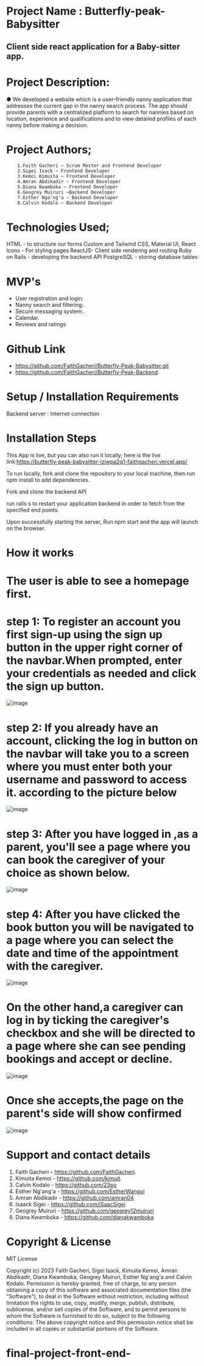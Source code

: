 # Project Name : Butterfly-peak-Babysitter

## Client side react application for a Baby-sitter app.

# Project Description:
● We developed a website which is a user-friendly nanny application that addresses the current gap in the nanny search process. The app should provide parents with a centralized platform to search for nannies based on location, experience and qualifications and to view detailed profiles of each nanny before making a decision.



# Project Authors;
        1.Faith Gacheri ~ Scrum Master and Frontend Developer
        2.Sigei Isack ~ Frontend Developer
        3.Kemoi Kimuita ~ Frontend Developer
        4.Amran Abdikadir ~ Frontend Developer
        5.Diana Kwamboka ~ Frontend Developer
        6.Geogrey Muiruri ~Backend Developer
        7.Esther Nga'ng'a ~ Backend Developer
        8.Calvin Kodalo ~ Backend Developer
                  
                  
                  
# Technologies Used;

HTML - to structure our forms
Custom and Tailwind CSS, Material UI, React Icons - For styling pages
ReactJS- Client side rendering and routing
Ruby on Rails - developing the backend API
PostgreSQL - storing database tables

# MVP's

- User registration and login:
- Nanny search and filtering:.
- Secure messaging system:.
- Calendar.
- Reviews and ratings
# Github Link

- https://github.com/FaithGacheri/Butterfly-Peak-Babysitter.git
- https://github.com/FaithGacheri/Butterfly-Peak-Backend

# Setup / Installation Requirements

Backend server :
Internet connection

# Installation Steps

This App is live, but you can also run it locally; here is the live link:https://butterfly-peak-babysitter-iziwpa2q1-faithgacheri.vercel.app/

To run locally, fork and clone the repository to your local machine, then run npm install to add dependencies.

Fork and clone the backend API

run rails s to restart your application backend in order to fetch from the specified end points.

Upon successfully starting the server, Run npm start and the app will launch on the browser.

# How it works

# The user is able to see a homepage first.

# step 1: To register an account you first sign-up using the sign up button in the upper right corner of the navbar.When prompted, enter your credentials as needed and click the sign up button.

![image](https://user-images.githubusercontent.com/108331034/213512272-5168609b-befa-4731-b9af-5e6a95675d9e.png)


# step 2: If you already have an account, clicking the log in button on the navbar will take you to a screen where you must enter both your username and password to access it. according to the picture below

![image](https://user-images.githubusercontent.com/108331034/213512855-c69eda07-d90a-4dba-86eb-35c4edcd92c5.png)


# step 3: After you have logged in ,as a parent, you'll see a page where you can book the caregiver of your choice as shown below.

![image](https://user-images.githubusercontent.com/108331034/213512132-a0a407d1-9875-4214-aa8f-0b2a17ca64ce.png)


# step 4: After you have clicked the book button you will be navigated to a page where you can select the date and time of the appointment with the caregiver. 

![image](https://user-images.githubusercontent.com/108331034/213507673-d6712f6c-c200-49a8-b10b-bc5b2a1faab2.png)

# On the other hand,a caregiver can log in by ticking the caregiver's checkbox and she will be directed to a page where  she can see pending bookings and accept or decline.

![image](https://user-images.githubusercontent.com/108331034/213512467-5c6a80c9-372b-432f-8449-b14af4a2b721.png)


# Once she accepts,the page on the parent's side will show confirmed
 
![image](https://user-images.githubusercontent.com/108331034/213512535-12f593e3-fac9-4a27-8336-d1b6e490fbd8.png)


 # Support and contact details

 1. Faith Gacheri – https://github.com/FaithGacheri.
 2. Kimuita Kemoi - https://github.com/kimuit.
 3. Calvin Kodalo - https://github.com/23po
 4. Esther Ng'ang'a - https://github.com/EstherWangui
 5. Amran Abdikadir - https://github.com/amran04
 6. Isaack Sigei - https://github.com/iSaacSigei
 7. Geogrey Muiruri - https://github.com/geogrey12muiruri
 8. Diana Kwamboka - https://github.com/dianakwamboka


# Copyright & License

MIT License

Copyright (c) 2023 Faith Gacheri, Sigei Isack, Kimuita Kemoi, Amran Abdikadir, Diana Kwamboka, Geogrey Muiruri, Esther Ng'ang'a and Calvin Kodalo. Permission is hereby granted, free of charge, to any person obtaining a copy of this software and associated documentation files (the "Software"), to deal in the Software without restriction, including without limitation the rights to use, copy, modify, merge, publish, distribute, sublicense, and/or sell copies of the Software, and to permit persons to whom the Software is furnished to do so, subject to the following conditions: The above copyright notice and this permission notice shall be included in all copies or substantial portions of the Software.



# final-project-front-end-
